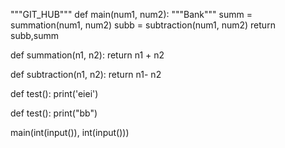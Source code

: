 """GIT_HUB"""
def main(num1, num2):
    """Bank"""
    summ = summation(num1, num2)
    subb = subtraction(num1, num2)
    return subb,summ

def summation(n1, n2):
    return n1 + n2


def subtraction(n1, n2):
    return n1- n2

def test():
    print('eiei')

def test():
    print("bb")

main(int(input()), int(input()))